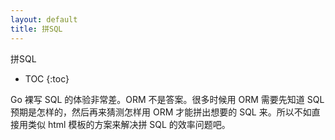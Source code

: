 ```yaml
---
layout: default
title: 拼SQL
---
```


拼SQL

* TOC
{:toc}

Go 裸写 SQL 的体验非常差。ORM 不是答案。很多时候用 ORM 需要先知道 SQL 预期是怎样的，然后再来猜测怎样用 ORM 才能拼出想要的 SQL 来。所以不如直接用类似 html 模板的方案来解决拼 SQL 的效率问题吧。


